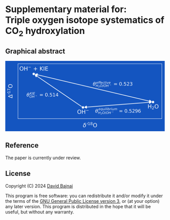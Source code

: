 # Supplementary material for:</br>Triple oxygen isotope systematics of CO<sub>2</sub> hydroxylation

## Graphical abstract
![Graphical Abstract](./OH2%20Graphical%20Abstract.png)

## Reference
The paper is currently under review.

## License
Copyright (C) 2024 <a href="https://davidbajnai.eu">David Bajnai</a>

This program is free software: you can redistribute it and/or modify
it under the terms of the [GNU General Public License version 3](LICENSE), or (at your option) any later version. This program is distributed in the hope that it will be useful,
but without any warranty.
